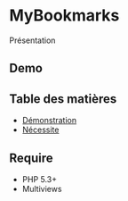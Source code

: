 # MyBookmarks

Présentation

## Demo

## Table des matières

* [Démonstration](#demo)
* [Nécessite](#require)

## Require

* PHP 5.3+
* Multiviews
